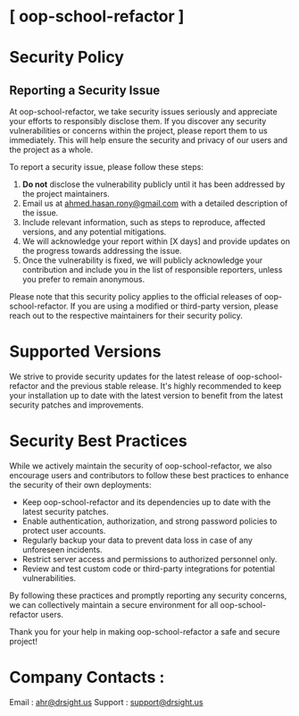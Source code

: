 # [ oop-school-refactor ]

# Security Policy

## Reporting a Security Issue

At oop-school-refactor, we take security issues seriously and appreciate your efforts to responsibly disclose them. If you discover any security vulnerabilities or concerns within the project, please report them to us immediately. This will help ensure the security and privacy of our users and the project as a whole.

To report a security issue, please follow these steps:

1. **Do not** disclose the vulnerability publicly until it has been addressed by the project maintainers.
2. Email us at [ahmed.hasan.rony@gmail.com](mailto:ahmed.hasan.rony@gmail.com) with a detailed description of the issue.
3. Include relevant information, such as steps to reproduce, affected versions, and any potential mitigations.
4. We will acknowledge your report within [X days] and provide updates on the progress towards addressing the issue.
5. Once the vulnerability is fixed, we will publicly acknowledge your contribution and include you in the list of responsible reporters, unless you prefer to remain anonymous.

Please note that this security policy applies to the official releases of oop-school-refactor. If you are using a modified or third-party version, please reach out to the respective maintainers for their security policy.

# Supported Versions

We strive to provide security updates for the latest release of oop-school-refactor and the previous stable release. It's highly recommended to keep your installation up to date with the latest version to benefit from the latest security patches and improvements.

# Security Best Practices

While we actively maintain the security of oop-school-refactor, we also encourage users and contributors to follow these best practices to enhance the security of their own deployments:

- Keep oop-school-refactor and its dependencies up to date with the latest security patches.
- Enable authentication, authorization, and strong password policies to protect user accounts.
- Regularly backup your data to prevent data loss in case of any unforeseen incidents.
- Restrict server access and permissions to authorized personnel only.
- Review and test custom code or third-party integrations for potential vulnerabilities.

By following these practices and promptly reporting any security concerns, we can collectively maintain a secure environment for all oop-school-refactor users.

Thank you for your help in making oop-school-refactor a safe and secure project!

# Company Contacts : 
Email : [ahr@drsight.us](mailto:ahr@drsight.us)
Support : [support@drsight.us](mailto:support@drsight.us)


